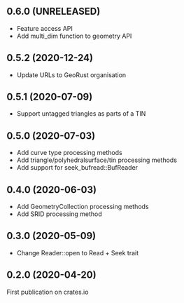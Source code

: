## 0.6.0 (UNRELEASED)

* Feature access API
* Add multi_dim function to geometry API

## 0.5.2 (2020-12-24)

* Update URLs to GeoRust organisation

## 0.5.1 (2020-07-09)

* Support untagged triangles as parts of a TIN

## 0.5.0 (2020-07-03)

* Add curve type processing methods
* Add triangle/polyhedralsurface/tin processing methods
* Add support for seek_bufread::BufReader

## 0.4.0 (2020-06-03)

* Add GeometryCollection processing methods
* Add SRID processing method

## 0.3.0 (2020-05-09)

* Change Reader::open to Read + Seek trait 

## 0.2.0 (2020-04-20)

First publication on crates.io
